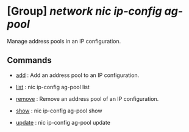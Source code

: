 # [Group] _network nic ip-config ag-pool_

Manage address pools in an IP configuration.

## Commands

- [add](/Commands/network/nic/ip-config/ag-pool/_add.md)
: Add an address pool to an IP configuration.

- [list](/Commands/network/nic/ip-config/ag-pool/_list.md)
: nic ip-config ag-pool list

- [remove](/Commands/network/nic/ip-config/ag-pool/_remove.md)
: Remove an address pool of an IP configuration.

- [show](/Commands/network/nic/ip-config/ag-pool/_show.md)
: nic ip-config ag-pool show

- [update](/Commands/network/nic/ip-config/ag-pool/_update.md)
: nic ip-config ag-pool update
